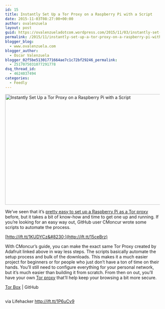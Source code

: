 ```yaml
---
id: 15
title: Instantly Set Up a Tor Proxy on a Raspberry Pi with a Script
date: 2015-11-03T08:27:00+00:00
author: ovalenzuela
layout: post
guid: https://ovalenzueladotcom.wordpress.com/2015/11/03/instantly-set-up-a-tor-proxy-on-a-raspberry-pi-with-a-script
permalink: /2015/11/instantly-set-up-a-tor-proxy-on-a-raspberry-pi-with-a-script.html
blogger_blog:
  - www.ovalenzuela.com
blogger_author:
  - Oscar Valenzuela
blogger_02f5be51301771664ae7c1c72bf29246_permalink:
  - 2517075031077291778
dsq_thread_id:
  - 4624037494
categories:
  - Feedly
---
```

<img height="360" alt="Instantly Set Up a Tor Proxy on a Raspberry Pi with a Script" width="640" src="http://ift.tt/1k5Mxp7" />

We’ve seen that it’s <a target="_blank" href="http://ift.tt/1KUE1ya">pretty easy to set up a Raspberry Pi as a Tor proxy</a> before, but it takes a bit of know-how and time to get one up and running. If you’re looking for an easy way out, GitHub user CMoncur wrote some scripts to automate the process.

[http://ift.tt/1KUDYCz&#8230;](http://ift.tt/15ceBrz)

With CMoncur’s guide, you can make the exact same Tor Proxy created by Adafruit linked above in way less steps. The scripts basically automate the setup process and bulk of the downloads. This makes it a much easier project for beginners or for people who just don’t have a ton of time on their hands. You’ll still need to configure everything for your personal network, but it’s much easier than building it from scratch. From then on out, you’ll have your own [Tor proxy](http://ift.tt/1k5MA4a) that’ll help keep your browsing a bit more secure.

<a target="_blank" href="http://ift.tt/1Ridb8F">Tor Box</a> | GitHub

<img height="1" alt="" width="1" src="http://ift.tt/1k5Mxpb" />

via Lifehacker http://ift.tt/1P6uCv9
